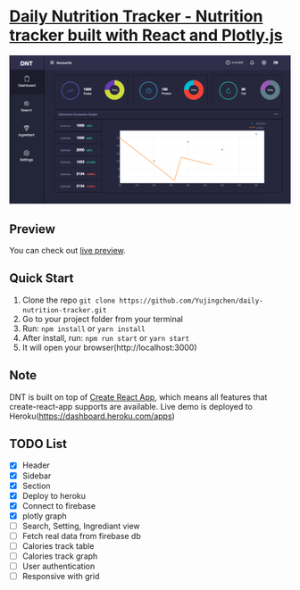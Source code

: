 # [Daily Nutrition Tracker - Nutrition tracker built with React and Plotly.js](https://mysterious-anchorage-50268.herokuapp.com)
![Daily Nutrition Tracker](public/img/screenshots/Screenshot2.png?raw=true 'Daily Nutrition Tracker')


## Preview

You can check out [live preview](https://mysterious-anchorage-50268.herokuapp.com).

## Quick Start

1.  Clone the repo `git clone https://github.com/Yujingchen/daily-nutrition-tracker.git`
2.  Go to your project folder from your terminal
3.  Run: `npm install` or `yarn install`
4.  After install, run: `npm run start` or `yarn start`
5.  It will open your browser(http://localhost:3000)

## Note

DNT is built on top of [Create React App](https://github.com/facebook/create-react-app), which means all features that create-react-app supports are available.
Live demo is deployed to Heroku(https://dashboard.heroku.com/apps)

## TODO List

- [x] Header
- [x] Sidebar
- [x] Section
- [x] Deploy to heroku
- [x] Connect to firebase
- [x] plotly graph
- [ ] Search, Setting, Ingrediant view
- [ ] Fetch real data from firebase db
- [ ] Calories track table
- [ ] Calories track graph
- [ ] User authentication
- [ ] Responsive with grid

